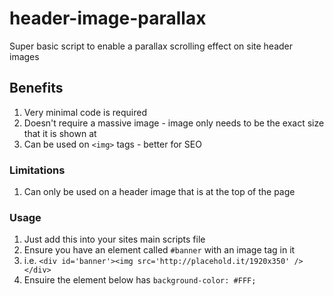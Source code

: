 # header-image-parallax
Super basic script to enable a parallax scrolling effect on site header images

## Benefits
1. Very minimal code is required
2. Doesn't require a massive image - image only needs to be the exact size that it is shown at
3. Can be used on `<img>` tags - better for SEO

### Limitations
1. Can only be used on a header image that is at the top of the page

### Usage
1. Just add this into your sites main scripts file
2. Ensure you have an element called `#banner` with an image tag in it
3. i.e. `<div id='banner'><img src='http://placehold.it/1920x350' /></div>`
4. Ensuire the element below has `background-color: #FFF;`
